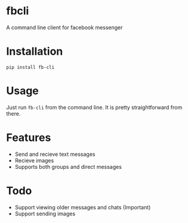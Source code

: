 # fbcli
A command line client for facebook messenger

# Installation
`pip install fb-cli`

# Usage
Just run `fb-cli` from the command line. It is pretty straightforward from there.

# Features
* Send and recieve text messages
* Recieve images
* Supports both groups and direct messages

# Todo
* Support viewing older messages and chats (Important)
* Support sending images
